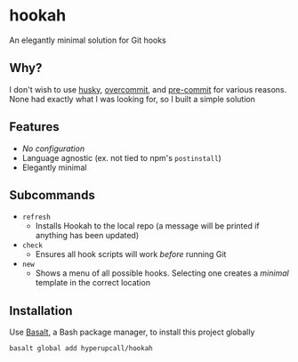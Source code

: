 # hookah

An elegantly minimal solution for Git hooks

## Why?

I don't wish to use [husky](https://github.com/typicode/husky), [overcommit](https://github.com/sds/overcommit), and [pre-commit](https://github.com/pre-commit/pre-commit) for various reasons. None had exactly what I was looking for, so I built a simple solution

## Features

- _No configuration_
- Language agnostic (ex. not tied to npm's `postinstall`)
- Elegantly minimal

## Subcommands

- `refresh`
  - Installs Hookah to the local repo (a message will be printed if anything has been updated)
- `check`
  - Ensures all hook scripts will work _before_ running Git
- `new`
  - Shows a menu of all possible hooks. Selecting one creates a _minimal_ template in the correct location

## Installation

Use [Basalt](https://github.com/hyperupcall/basalt), a Bash package manager, to install this project globally

```sh
basalt global add hyperupcall/hookah
```
